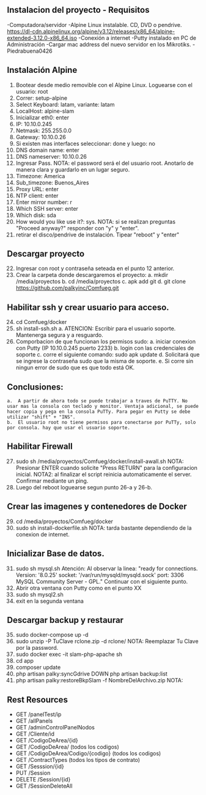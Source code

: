 
## Instalacion del proyecto - Requisitos
-Computadora/servidor
-Alpine Linux instalable. CD, DVD o pendrive. https://dl-cdn.alpinelinux.org/alpine/v3.12/releases/x86_64/alpine-extended-3.12.0-x86_64.iso
-Conexión a internet
-Putty instalado en PC de Administración
-Cargar mac address del nuevo servidor en los Mikrotiks.
-Piedrabuena0426


## Instalación Alpine
1.  Bootear desde medio removible con el Alpine Linux. Loguearse con el usuario: root
2.  Correr: setup-alpine
3.  Select Keyboard: latam, variante: latam
4.  LocalHost: alpine-slam
5.  Inicializar eth0: enter
6.  IP: 10.10.0.245
7.  Netmask: 255.255.0.0
8.  Gateway: 10.10.0.26
9.  Si existen mas interfaces seleccionar: done y luego: no
10. DNS domain name: enter
11. DNS nameserver: 10.10.0.26
12.  Ingresar Pass. NOTA: el password será el del usuario root. Anotarlo de manera clara y guardarlo en un lugar seguro.
13. Timezone: America
14. Sub_timezone: Buenos_Aires
15. Proxy URL: enter
16. NTP client: enter
17. Enter mirror number: r
18. Which SSH server: enter
19. Which disk: sda
20. How would you like use it?: sys. NOTA: si se realizan preguntas "Proceed anyway?" responder con "y" y "enter".
21. retirar el disco/pendrive de instalación. Tipear "reboot" y "enter"

## Descargar proyecto
22.  Ingresar con root y contraseña seteada en el punto 12 anterior.
23.  Crear la carpeta donde descargaremos el proyecto:
    a.  mkdir /media/proyectos
    b.  cd /media/proyectos
    c.  apk add git
    d.  git clone https://github.com/palkyinc/Comfueg.git

## Habilitar ssh y crear usuario para acceso.
24. cd Comfueg/docker
25. sh install-ssh.sh
    a.  ATENCION: Escribir para el usuario soporte. Mantenerga segura y a resguardo.
26. Comporbacion de que funcionan los permisos sudo:
    a.  iniciar conexion con Putty (IP 10.10.0.245 puerto 2233)
    b.  login con las credenciales de soporte
    c.  corre el siguiente comando: sudo apk update
    d.  Solicitará que se ingrese la contraseña sudo que la misma de soporte.
    e.  Si corre sin ningun error de sudo que es que todo está OK.
## Conclusiones:
    a.  A partir de ahora todo se puede trabajar a traves de PuTTY. No usar mas la consola con teclado y monitor. Ventaja adicional, se puede hacer copia y pega en la consola PuTTy. Para pegar en Putty se debe utilizar "shift" + "INS".
    b.  El usuario root no tiene permisos para conectarse por PuTTy, solo por consola. hay que usar el usuario soporte.

## Habilitar Firewall
27. sudo sh /media/proyectos/Comfueg/docker/install-awall.sh
    NOTA: Presionar ENTER cuando solicite "Press RETURN" para la configuracion inicial.
    NOTA2: al finalizar el script reinicia automaticamente el server. Confirmar mediante un ping.
28. Luego del reboot loguearse segun punto 26-a y 26-b. 

## Crear las imagenes y contenedores de Docker
29. cd /media/proyectos/Comfueg/docker
30. sudo sh install-dockerfile.sh
    NOTA: tarda bastante dependiendo de la conexion de internet.

## Inicializar Base de datos.
31. sudo sh mysql.sh
        Atención: Al observar la linea: "ready for connections. Version: '8.0.25'  socket: '/var/run/mysqld/mysqld.sock'  port: 3306  MySQL Community Server - GPL." Continuar con el siguiente punto.
32. Abrir otra ventana con Putty como en el punto XX
33. sudo sh mysql2.sh
34. exit en la segunda ventana

## Descargar backup y restaurar
35. sudo docker-compose up -d
36. sudo unzip -P TuClave rclone.zip -d rclone/
    NOTA: Reemplazar Tu Clave por la password.
36. sudo docker exec -it slam-php-apache sh
37. cd app
38. composer update
39. php artisan palky:syncGdrive DOWN
    php artisan backup:list
40. php artisan palky:restoreBkpSlam -f NombreDelArchivo.zip
    NOTA:    

## Rest Resources
- GET /panelTest/ip
- GET /allPanels
- GET /adminControlPanelNodos
- GET /Cliente/id
- GET /CodigoDeArea/{id}
- GET /CodigoDeArea/ (todos los codigos)
- GET /CodigoDeArea/Codigo/{codigo} (todos los codigos)
- GET /ContractTypes (todos los tipos de contrato)
- GET /Sesssion/{id}
- PUT /Session
- DELETE /Session/{id}
- GET /SessionDeleteAll

